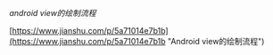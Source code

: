 _android view的绘制流程_

[https://www.jianshu.com/p/5a71014e7b1b](https://www.jianshu.com/p/5a71014e7b1b "Android view的绘制流程")